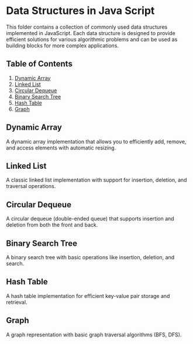 # Data Structures in Java Script
This folder contains a collection of commonly used data structures implemented in JavaScript. Each data structure is designed to provide efficient solutions for various algorithmic problems and can be used as building blocks for more complex applications.

## Table of Contents
1. [Dynamic Array](#1-dynamic-array)
2. [Linked List](#2-linked-list)
3. [Circular Dequeue](#3-circular-dequeue)
4. [Binary Search Tree](#4-binary-search-tree)
5. [Hash Table](#5-hash-table)
6. [Graph](#6-graph)

## Dynamic Array

A dynamic array implementation that allows you to efficiently add, remove, and access elements with automatic resizing.

## Linked List

A classic linked list implementation with support for insertion, deletion, and traversal operations.

## Circular Dequeue

A circular dequeue (double-ended queue) that supports insertion and deletion from both the front and back.

## Binary Search Tree

A binary search tree with basic operations like insertion, deletion, and search.

## Hash Table

A hash table implementation for efficient key-value pair storage and retrieval.

## Graph

A graph representation with basic graph traversal algorithms (BFS, DFS).

